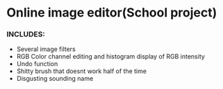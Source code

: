 # Online image editor(School project)

### INCLUDES:
  - Several image filters
  - RGB Color channel editing and histogram display of RGB intensity
  - Undo function
  - Shitty brush that doesnt work half of the time
  - Disgusting sounding name
